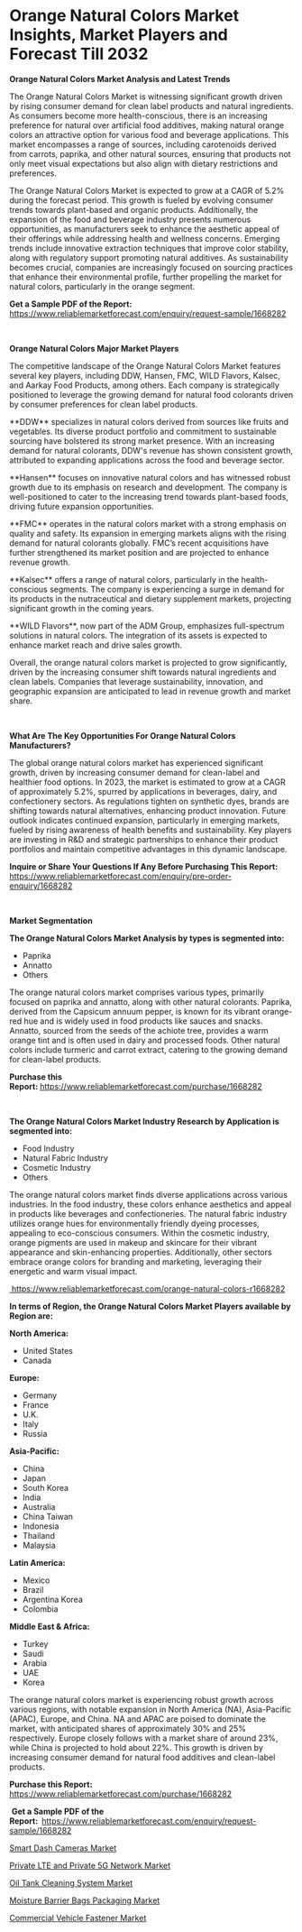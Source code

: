 <p><h1>Orange Natural Colors Market Insights, Market Players and Forecast Till 2032</h1></p><p><strong>Orange Natural Colors Market Analysis and Latest Trends</strong></p>
<p><p>The Orange Natural Colors Market is witnessing significant growth driven by rising consumer demand for clean label products and natural ingredients. As consumers become more health-conscious, there is an increasing preference for natural over artificial food additives, making natural orange colors an attractive option for various food and beverage applications. This market encompasses a range of sources, including carotenoids derived from carrots, paprika, and other natural sources, ensuring that products not only meet visual expectations but also align with dietary restrictions and preferences.</p><p>The Orange Natural Colors Market is expected to grow at a CAGR of 5.2% during the forecast period. This growth is fueled by evolving consumer trends towards plant-based and organic products. Additionally, the expansion of the food and beverage industry presents numerous opportunities, as manufacturers seek to enhance the aesthetic appeal of their offerings while addressing health and wellness concerns. Emerging trends include innovative extraction techniques that improve color stability, along with regulatory support promoting natural additives. As sustainability becomes crucial, companies are increasingly focused on sourcing practices that enhance their environmental profile, further propelling the market for natural colors, particularly in the orange segment.</p></p>
<p><strong>Get a Sample PDF of the Report:&nbsp;</strong> <a href="https://www.reliablemarketforecast.com/enquiry/request-sample/1668282?utm_campaign=1130&utm_medium=2&utm_source=Github&utm_content=ia&utm_term=08032025&utm_id=orange-natural-colors">https://www.reliablemarketforecast.com/enquiry/request-sample/1668282</a></p>
<p>&nbsp;</p>
<p><strong>Orange Natural Colors Major Market Players</strong></p>
<p><p>The competitive landscape of the Orange Natural Colors Market features several key players, including DDW, Hansen, FMC, WILD Flavors, Kalsec, and Aarkay Food Products, among others. Each company is strategically positioned to leverage the growing demand for natural food colorants driven by consumer preferences for clean label products.</p><p>**DDW** specializes in natural colors derived from sources like fruits and vegetables. Its diverse product portfolio and commitment to sustainable sourcing have bolstered its strong market presence. With an increasing demand for natural colorants, DDW's revenue has shown consistent growth, attributed to expanding applications across the food and beverage sector.</p><p>**Hansen** focuses on innovative natural colors and has witnessed robust growth due to its emphasis on research and development. The company is well-positioned to cater to the increasing trend towards plant-based foods, driving future expansion opportunities.</p><p>**FMC** operates in the natural colors market with a strong emphasis on quality and safety. Its expansion in emerging markets aligns with the rising demand for natural colorants globally. FMC’s recent acquisitions have further strengthened its market position and are projected to enhance revenue growth.</p><p>**Kalsec** offers a range of natural colors, particularly in the health-conscious segments. The company is experiencing a surge in demand for its products in the nutraceutical and dietary supplement markets, projecting significant growth in the coming years.</p><p>**WILD Flavors**, now part of the ADM Group, emphasizes full-spectrum solutions in natural colors. The integration of its assets is expected to enhance market reach and drive sales growth.</p><p>Overall, the orange natural colors market is projected to grow significantly, driven by the increasing consumer shift towards natural ingredients and clean labels. Companies that leverage sustainability, innovation, and geographic expansion are anticipated to lead in revenue growth and market share.</p></p>
<p>&nbsp;</p>
<p><strong>What Are The Key Opportunities For Orange Natural Colors Manufacturers?</strong></p>
<p><p>The global orange natural colors market has experienced significant growth, driven by increasing consumer demand for clean-label and healthier food options. In 2023, the market is estimated to grow at a CAGR of approximately 5.2%, spurred by applications in beverages, dairy, and confectionery sectors. As regulations tighten on synthetic dyes, brands are shifting towards natural alternatives, enhancing product innovation. Future outlook indicates continued expansion, particularly in emerging markets, fueled by rising awareness of health benefits and sustainability. Key players are investing in R&D and strategic partnerships to enhance their product portfolios and maintain competitive advantages in this dynamic landscape.</p></p>
<p><strong>Inquire or Share Your Questions If Any Before Purchasing This Report:</strong> <a href="https://www.reliablemarketforecast.com/enquiry/pre-order-enquiry/1668282?utm_campaign=1130&utm_medium=2&utm_source=Github&utm_content=ia&utm_term=08032025&utm_id=orange-natural-colors">https://www.reliablemarketforecast.com/enquiry/pre-order-enquiry/1668282</a></p>
<p>&nbsp;</p>
<p><strong>Market Segmentation</strong></p>
<p><strong>The Orange Natural Colors Market Analysis by types is segmented into:</strong></p>
<p><ul><li>Paprika</li><li>Annatto</li><li>Others</li></ul></p>
<p><p>The orange natural colors market comprises various types, primarily focused on paprika and annatto, along with other natural colorants. Paprika, derived from the Capsicum annuum pepper, is known for its vibrant orange-red hue and is widely used in food products like sauces and snacks. Annatto, sourced from the seeds of the achiote tree, provides a warm orange tint and is often used in dairy and processed foods. Other natural colors include turmeric and carrot extract, catering to the growing demand for clean-label products.</p></p>
<p><strong>Purchase this Report:&nbsp;</strong><a href="https://www.reliablemarketforecast.com/purchase/1668282?utm_campaign=1130&utm_medium=2&utm_source=Github&utm_content=ia&utm_term=08032025&utm_id=orange-natural-colors">https://www.reliablemarketforecast.com/purchase/1668282</a></p>
<p>&nbsp;</p>
<p><strong>The Orange Natural Colors Market Industry Research by Application is segmented into:</strong></p>
<p><ul><li>Food Industry</li><li>Natural Fabric Industry</li><li>Cosmetic Industry</li><li>Others</li></ul></p>
<p><p>The orange natural colors market finds diverse applications across various industries. In the food industry, these colors enhance aesthetics and appeal in products like beverages and confectioneries. The natural fabric industry utilizes orange hues for environmentally friendly dyeing processes, appealing to eco-conscious consumers. Within the cosmetic industry, orange pigments are used in makeup and skincare for their vibrant appearance and skin-enhancing properties. Additionally, other sectors embrace orange colors for branding and marketing, leveraging their energetic and warm visual impact.</p></p>
<p><a href="https://www.reliablemarketforecast.com/orange-natural-colors-r1668282?utm_campaign=1130&utm_medium=2&utm_source=Github&utm_content=ia&utm_term=08032025&utm_id=orange-natural-colors">&nbsp;https://www.reliablemarketforecast.com/orange-natural-colors-r1668282</a></p>
<p><strong>In terms of Region, the Orange Natural Colors Market Players available by Region are:</strong></p>
<p>
    <p> <strong> North America: </strong>
        <ul>
            <li>United States</li>
            <li>Canada</li>
        </ul>
        </p> 
    <p> <strong> Europe: </strong>
        <ul>
            <li>Germany</li>
            <li>France</li>
            <li>U.K.</li>
            <li>Italy</li>
            <li>Russia</li>
        </ul>
        </p> 
    <p> <strong> Asia-Pacific: </strong>
        <ul>
            <li>China</li>
            <li>Japan</li>
            <li>South Korea</li>
            <li>India</li>
            <li>Australia</li>
            <li>China Taiwan</li>
            <li>Indonesia</li>
            <li>Thailand</li>
            <li>Malaysia</li>
        </ul>
        </p> 
    <p> <strong> Latin America: </strong>
        <ul>
            <li>Mexico</li>
            <li>Brazil</li>
            <li>Argentina Korea</li>
            <li>Colombia</li>
        </ul>
        </p> 
    <p> <strong> Middle East & Africa: </strong>
        <ul>
            <li>Turkey</li>
            <li>Saudi</li>
            <li>Arabia</li>
            <li>UAE</li>
            <li>Korea</li>
        </ul>
    </p>
    </p>
<p><p>The orange natural colors market is experiencing robust growth across various regions, with notable expansion in North America (NA), Asia-Pacific (APAC), Europe, and China. NA and APAC are poised to dominate the market, with anticipated shares of approximately 30% and 25% respectively. Europe closely follows with a market share of around 23%, while China is projected to hold about 22%. This growth is driven by increasing consumer demand for natural food additives and clean-label products.</p></p>
<p><strong>Purchase this Report: </strong><a href="https://www.reliablemarketforecast.com/purchase/1668282?utm_campaign=1130&utm_medium=2&utm_source=Github&utm_content=ia&utm_term=08032025&utm_id=orange-natural-colors">https://www.reliablemarketforecast.com/purchase/1668282</a></p>
<p>&nbsp;<strong>Get a Sample PDF of the Report:&nbsp;&nbsp;</strong><a href="https://www.reliablemarketforecast.com/enquiry/request-sample/1668282?utm_campaign=1130&utm_medium=2&utm_source=Github&utm_content=ia&utm_term=08032025&utm_id=orange-natural-colors">https://www.reliablemarketforecast.com/enquiry/request-sample/1668282</a></p>
<p><strong></strong></p>
<p><p><a href="https://github.com/ertssmelov0/Market-Research-Report-List-1/blob/main/smart-dash-cameras-market.md?utm_campaign=1130&utm_medium=2&utm_source=Github&utm_content=ia&utm_term=08032025&utm_id=orange-natural-colors">Smart Dash Cameras Market</a></p><p><a href="https://github.com/sibellanikmn/Market-Research-Report-List-1/blob/main/private-lte-and-private-5g-network-market.md?utm_campaign=1130&utm_medium=2&utm_source=Github&utm_content=ia&utm_term=08032025&utm_id=orange-natural-colors">Private LTE and Private 5G Network Market</a></p><p><a href="https://github.com/astadtetcha28/Market-Research-Report-List-1/blob/main/oil-tank-cleaning-system-market.md?utm_campaign=1130&utm_medium=2&utm_source=Github&utm_content=ia&utm_term=08032025&utm_id=orange-natural-colors">Oil Tank Cleaning System Market</a></p><p><a href="https://github.com/pupekironim/Market-Research-Report-List-1/blob/main/moisture-barrier-bags-packaging-market.md?utm_campaign=1130&utm_medium=2&utm_source=Github&utm_content=ia&utm_term=08032025&utm_id=orange-natural-colors">Moisture Barrier Bags Packaging Market</a></p><p><a href="https://github.com/heeildannas/Market-Research-Report-List-1/blob/main/commercial-vehicle-fastener-market.md?utm_campaign=1130&utm_medium=2&utm_source=Github&utm_content=ia&utm_term=08032025&utm_id=orange-natural-colors">Commercial Vehicle Fastener Market</a></p></p>